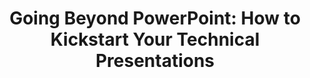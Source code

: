 ---
title: "Going Beyond PowerPoint: How to Kickstart Your Technical Presentations"
shortDescription: ""
description: "Effective communication is a critical part of any developer’s career, and that includes delivering compelling presentations. Are you ready to take your technical presentations to the next level? This introductory talk is perfect for anyone looking to create more engaging and effective presentations without relying solely on PowerPoint. Discover easy-to-use tools and practical techniques that make your message clear and captivating. Learn how to incorporate interactive visuals, live demos, and storytelling elements to connect with your audience. Whether you’re presenting at a conference, meeting, or workshop, this session will equip you with the basics to confidently deliver presentations that leave a lasting impression."
deliveredAt:
- title: Full Stack Manitoba
  date: September 25, 2024
  location: Winnipeg, MB, Canada
  url: http://meetup.com
  files:
  - description: Slides (PDF)
    url: https://cocobokostudios-my.sharepoint.com/:b:/p/david/Edf47-GobZ5BseFz8-kpWKIB1-vuYT9pf7nVGy6kgZNO9g?e=jiOb0o
tags:
- full-stack-manitoba
- javascript
- markdown
- marp
- presentations
---